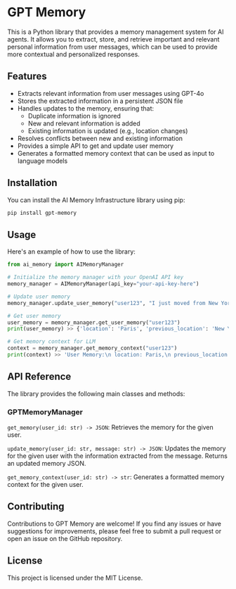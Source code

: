 # GPT Memory

This is a Python library that provides a memory management system for AI agents. It allows you to extract, store, and retrieve important and relevant personal information from user messages, which can be used to provide more contextual and personalized responses.

## Features

- Extracts relevant information from user messages using GPT-4o
- Stores the extracted information in a persistent JSON file
- Handles updates to the memory, ensuring that:
  - Duplicate information is ignored
  - New and relevant information is added
  - Existing information is updated (e.g., location changes)
- Resolves conflicts between new and existing information
- Provides a simple API to get and update user memory
- Generates a formatted memory context that can be used as input to language models

## Installation
You can install the AI Memory Infrastructure library using pip:

```bash
pip install gpt-memory
```

## Usage
Here's an example of how to use the library:

```python
from ai_memory import AIMemoryManager

# Initialize the memory manager with your OpenAI API key
memory_manager = AIMemoryManager(api_key="your-api-key-here")

# Update user memory
memory_manager.update_user_memory("user123", "I just moved from New York to Paris for work.")

# Get user memory
user_memory = memory_manager.get_user_memory("user123")
print(user_memory) >> {'location': 'Paris', 'previous_location': 'New York'}

# Get memory context for LLM
context = memory_manager.get_memory_context("user123")
print(context) >> 'User Memory:\n location: Paris,\n previous_location: New York'
```

## API Reference
The library provides the following main classes and methods:

### GPTMemoryManager
`get_memory(user_id: str) -> JSON`: Retrieves the memory for the given user.

`update_memory(user_id: str, message: str) -> JSON`: Updates the memory for the given user with the information extracted from the message. Returns an updated memory JSON.

`get_memory_context(user_id: str) -> str`: Generates a formatted memory context for the given user.

## Contributing
Contributions to GPT Memory are welcome! If you find any issues or have suggestions for improvements, please feel free to submit a pull request or open an issue on the GitHub repository.

## License
This project is licensed under the MIT License.
